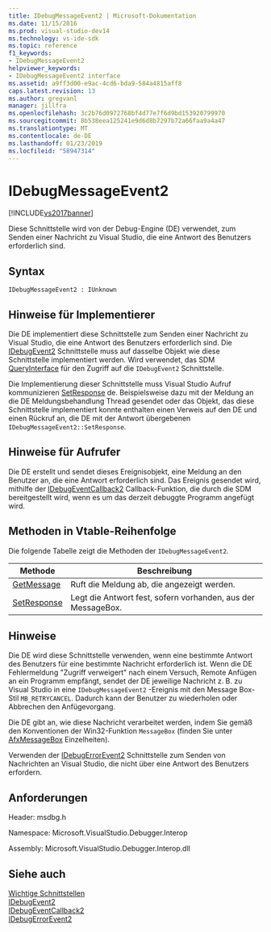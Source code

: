 ```yaml
---
title: IDebugMessageEvent2 | Microsoft-Dokumentation
ms.date: 11/15/2016
ms.prod: visual-studio-dev14
ms.technology: vs-ide-sdk
ms.topic: reference
f1_keywords:
- IDebugMessageEvent2
helpviewer_keywords:
- IDebugMessageEvent2 interface
ms.assetid: a9ff3d00-e9ac-4cd6-bda9-584a4815aff8
caps.latest.revision: 13
ms.author: gregvanl
manager: jillfra
ms.openlocfilehash: 3c2b76d0972768bf4d77e7f6d9bd153920799970
ms.sourcegitcommit: 8b538eea125241e9d6d8b7297b72a66faa9a4a47
ms.translationtype: MT
ms.contentlocale: de-DE
ms.lasthandoff: 01/23/2019
ms.locfileid: "58947314"
---
```

# <a name="idebugmessageevent2"></a>IDebugMessageEvent2
[!INCLUDE[vs2017banner](../../../includes/vs2017banner.md)]

Diese Schnittstelle wird von der Debug-Engine (DE) verwendet, zum Senden einer Nachricht zu Visual Studio, die eine Antwort des Benutzers erforderlich sind.  
  
## <a name="syntax"></a>Syntax  
  
```  
IDebugMessageEvent2 : IUnknown  
```  
  
## <a name="notes-for-implementers"></a>Hinweise für Implementierer  
 Die DE implementiert diese Schnittstelle zum Senden einer Nachricht zu Visual Studio, die eine Antwort des Benutzers erforderlich sind. Die [IDebugEvent2](../../../extensibility/debugger/reference/idebugevent2.md) Schnittstelle muss auf dasselbe Objekt wie diese Schnittstelle implementiert werden. Wird verwendet, das SDM [QueryInterface](http://msdn.microsoft.com/library/62fce95e-aafa-4187-b50b-e6611b74c3b3) für den Zugriff auf die `IDebugEvent2` Schnittstelle.  
  
 Die Implementierung dieser Schnittstelle muss Visual Studio Aufruf kommunizieren [SetResponse](../../../extensibility/debugger/reference/idebugmessageevent2-setresponse.md) de. Beispielsweise dazu mit der Meldung an die DE Meldungsbehandlung Thread gesendet oder das Objekt, das diese Schnittstelle implementiert konnte enthalten einen Verweis auf den DE und einen Rückruf an, die DE mit der Antwort übergebenen `IDebugMessageEvent2::SetResponse`.  
  
## <a name="notes-for-callers"></a>Hinweise für Aufrufer  
 Die DE erstellt und sendet dieses Ereignisobjekt, eine Meldung an den Benutzer an, die eine Antwort erforderlich sind. Das Ereignis gesendet wird, mithilfe der [IDebugEventCallback2](../../../extensibility/debugger/reference/idebugeventcallback2.md) Callback-Funktion, die durch die SDM bereitgestellt wird, wenn es um das derzeit debuggte Programm angefügt wird.  
  
## <a name="methods-in-vtable-order"></a>Methoden in Vtable-Reihenfolge  
 Die folgende Tabelle zeigt die Methoden der `IDebugMessageEvent2`.  
  
|Methode|Beschreibung|  
|------------|-----------------|  
|[GetMessage](../../../extensibility/debugger/reference/idebugmessageevent2-getmessage.md)|Ruft die Meldung ab, die angezeigt werden.|  
|[SetResponse](../../../extensibility/debugger/reference/idebugmessageevent2-setresponse.md)|Legt die Antwort fest, sofern vorhanden, aus der MessageBox.|  
  
## <a name="remarks"></a>Hinweise  
 Die DE wird diese Schnittstelle verwenden, wenn eine bestimmte Antwort des Benutzers für eine bestimmte Nachricht erforderlich ist. Wenn die DE Fehlermeldung "Zugriff verweigert" nach einem Versuch, Remote Anfügen an ein Programm empfängt, sendet der DE jeweilige Nachricht z. B. zu Visual Studio in eine `IDebugMessageEvent2` -Ereignis mit den Message Box-Stil `MB_RETRYCANCEL`. Dadurch kann der Benutzer zu wiederholen oder Abbrechen den Anfügevorgang.  
  
 Die DE gibt an, wie diese Nachricht verarbeitet werden, indem Sie gemäß den Konventionen der Win32-Funktion `MessageBox` (finden Sie unter [AfxMessageBox](http://msdn.microsoft.com/library/d66d0328-cdcc-48f6-96a4-badf089099c8) Einzelheiten).  
  
 Verwenden der [IDebugErrorEvent2](../../../extensibility/debugger/reference/idebugerrorevent2.md) Schnittstelle zum Senden von Nachrichten an Visual Studio, die nicht über eine Antwort des Benutzers erfordern.  
  
## <a name="requirements"></a>Anforderungen  
 Header: msdbg.h  
  
 Namespace: Microsoft.VisualStudio.Debugger.Interop  
  
 Assembly: Microsoft.VisualStudio.Debugger.Interop.dll  
  
## <a name="see-also"></a>Siehe auch  
 [Wichtige Schnittstellen](../../../extensibility/debugger/reference/core-interfaces.md)   
 [IDebugEvent2](../../../extensibility/debugger/reference/idebugevent2.md)   
 [IDebugEventCallback2](../../../extensibility/debugger/reference/idebugeventcallback2.md)   
 [IDebugErrorEvent2](../../../extensibility/debugger/reference/idebugerrorevent2.md)
